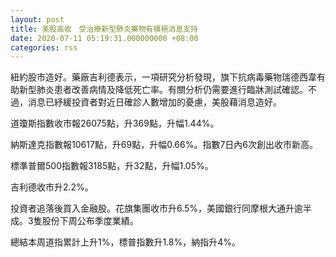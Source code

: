 ```yaml
---
layout: post
title: 美股高收　受治療新型肺炎藥物有積極消息支持
date: 2020-07-11 05:19:31.000000000 +08:00
categories: rss
---
```


紐約股市造好。藥廠吉利德表示，一項研究分析發現，旗下抗病毒藥物瑞德西韋有助新型肺炎患者改善病情及降低死亡率。有關分析仍需要進行臨牀測試確認。不過，消息已紓緩投資者對近日確診人數增加的憂慮，美股藉消息造好。

道瓊斯指數收市報26075點，升369點，升幅1.44%。

納斯達克指數報10617點，升69點，升幅0.66%。指數7日內6次創出收市新高。

標準普爾500指數報3185點，升32點，升幅1.05%。

吉利德收市升2.2%。

投資者追落後買入金融股。花旗集團收市升6.5%，美國銀行同摩根大通升逾半成。3隻股份下周公布季度業績。

總結本周道指累計上升1%，標普指數升1.8%，納指升4%。
